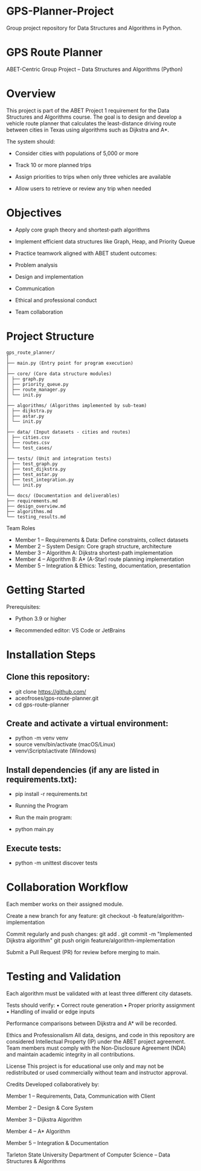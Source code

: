 # GPS-Planner-Project
Group project repository for Data Structures and Algorithms in Python. 


# GPS Route Planner
ABET-Centric Group Project – Data Structures and Algorithms (Python)

# Overview
This project is part of the ABET Project 1 requirement for the Data Structures and Algorithms course.
The goal is to design and develop a vehicle route planner that calculates the least-distance driving route between cities in Texas using algorithms such as Dijkstra and A*.

The system should:

- Consider cities with populations of 5,000 or more

- Track 10 or more planned trips

- Assign priorities to trips when only three vehicles are available

- Allow users to retrieve or review any trip when needed

# Objectives

- Apply core graph theory and shortest-path algorithms

- Implement efficient data structures like Graph, Heap, and Priority Queue

- Practice teamwork aligned with ABET student outcomes:

- Problem analysis

- Design and implementation

- Communication

- Ethical and professional conduct

- Team collaboration

# Project Structure
```
gps_route_planner/
│
├── main.py (Entry point for program execution)
│
├── core/ (Core data structure modules)
│ ├── graph.py
│ ├── priority_queue.py
│ ├── route_manager.py
│ └── init.py
│
├── algorithms/ (Algorithms implemented by sub-team)
│ ├── dijkstra.py
│ ├── astar.py
│ └── init.py
│
├── data/ (Input datasets - cities and routes)
│ ├── cities.csv
│ ├── routes.csv
│ └── test_cases/
│
├── tests/ (Unit and integration tests)
│ ├── test_graph.py
│ ├── test_dijkstra.py
│ ├── test_astar.py
│ ├── test_integration.py
│ └── init.py
│
└── docs/ (Documentation and deliverables)
├── requirements.md
├── design_overview.md
├── algorithms.md
└── testing_results.md
```

Team Roles
- Member 1 – Requirements & Data: Define constraints, collect datasets
- Member 2 – System Design: Core graph structure, architecture
- Member 3 – Algorithm A: Dijkstra shortest-path implementation
- Member 4 – Algorithm B: A* (A-Star) route planning implementation
- Member 5 – Integration & Ethics: Testing, documentation, presentation

# Getting Started

Prerequisites:

- Python 3.9 or higher

- Recommended editor: VS Code or JetBrains

# Installation Steps

## Clone this repository:
 - git clone https://github.com/
 - aceofroses/gps-route-planner.git
 - cd gps-route-planner

## Create and activate a virtual environment:
  - python -m venv venv
  - source venv/bin/activate (macOS/Linux)
  - venv\Scripts\activate (Windows)

## Install dependencies (if any are listed in requirements.txt):
  - pip install -r requirements.txt

  - Running the Program
  - Run the main program:
  - python main.py

## Execute tests:
  - python -m unittest discover tests

# Collaboration Workflow

Each member works on their assigned module.

Create a new branch for any feature:
git checkout -b feature/algorithm-implementation

Commit regularly and push changes:
git add .
git commit -m "Implemented Dijkstra algorithm"
git push origin feature/algorithm-implementation

Submit a Pull Request (PR) for review before merging to main.

# Testing and Validation

Each algorithm must be validated with at least three different city datasets.

Tests should verify:
• Correct route generation
• Proper priority assignment
• Handling of invalid or edge inputs

Performance comparisons between Dijkstra and A* will be recorded.

Ethics and Professionalism
All data, designs, and code in this repository are considered Intellectual Property (IP) under the ABET project agreement.
Team members must comply with the Non-Disclosure Agreement (NDA) and maintain academic integrity in all contributions.

License
This project is for educational use only and may not be redistributed or used commercially without team and instructor approval.

Credits
Developed collaboratively by:

Member 1 – Requirements, Data, Communication with Client

Member 2 – Design & Core System

Member 3 – Dijkstra Algorithm

Member 4 – A* Algorithm

Member 5 – Integration & Documentation

Tarleton State University
Department of Computer Science – Data Structures & Algorithms
